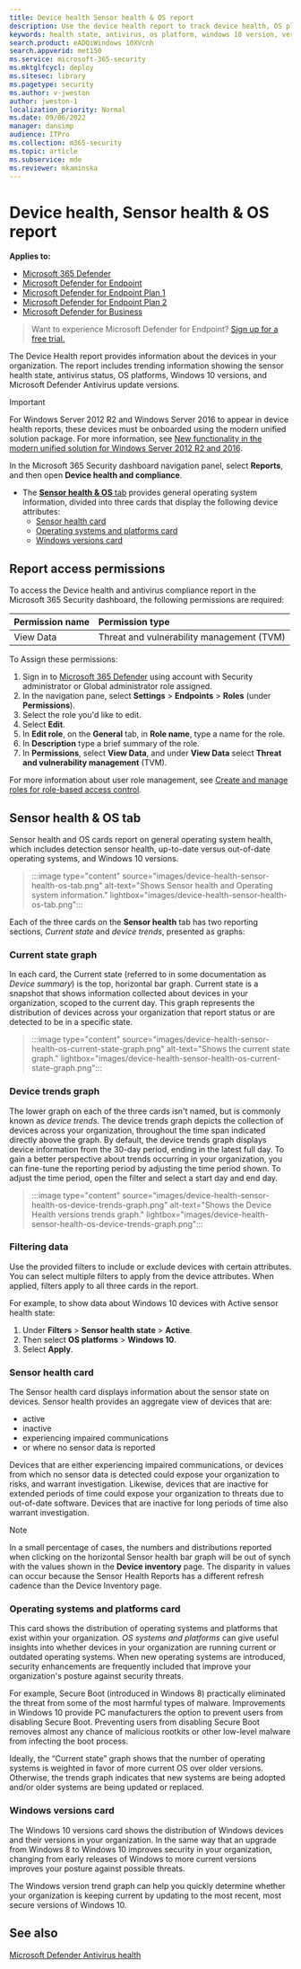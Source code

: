 ```yaml
---
title: Device health Sensor health & OS report
description: Use the device health report to track device health, OS platforms, and Windows 10 versions.
keywords: health state, antivirus, os platform, windows 10 version, version, health, compliance, state
search.product: eADQiWindows 10XVcnh
search.appverid: met150
ms.service: microsoft-365-security
ms.mktglfcycl: deploy
ms.sitesec: library
ms.pagetype: security
ms.author: v-jweston
author: jweston-1
localization_priority: Normal
ms.date: 09/06/2022 
manager: dansimp
audience: ITPro
ms.collection: m365-security
ms.topic: article
ms.subservice: mde
ms.reviewer: mkaminska
---
```


# Device health, Sensor health & OS report

**Applies to:**

- [Microsoft 365 Defender](https://go.microsoft.com/fwlink/?linkid=2118804)
- [Microsoft Defender for Endpoint](https://go.microsoft.com/fwlink/p/?linkid=2154037)
- [Microsoft Defender for Endpoint Plan 1](https://go.microsoft.com/fwlink/p/?linkid=2154037)
- [Microsoft Defender for Endpoint Plan 2](https://go.microsoft.com/fwlink/p/?linkid=2154037)
- [Microsoft Defender for Business](../defender-business/mdb-overview.md)

> Want to experience Microsoft Defender for Endpoint? [Sign up for a free trial.](https://signup.microsoft.com/create-account/signup?products=7f379fee-c4f9-4278-b0a1-e4c8c2fcdf7e&ru=https://aka.ms/MDEp2OpenTrial?ocid=docs-wdatp-exposedapis-abovefoldlink)

The Device Health report provides information about the devices in your organization. The report includes trending information showing the sensor health state, antivirus status, OS platforms, Windows 10 versions, and Microsoft Defender Antivirus update versions.

> [!IMPORTANT]
> For Windows&nbsp;Server&nbsp;2012&nbsp;R2 and Windows&nbsp;Server&nbsp;2016 to appear in device health reports, these devices must be onboarded using the modern unified solution package. For more information, see [New functionality in the modern unified solution for Windows Server 2012 R2 and 2016](/microsoft-365/security/defender-endpoint/configure-server-endpoints#new-windows-server-2012-r2-and-2016-functionality-in-the-modern-unified-solution).

In the Microsoft 365 Security dashboard navigation panel, select **Reports**, and then open **Device health and compliance**.

- The [**Sensor health & OS** tab](#sensor-health--os-tab) provides general operating system information, divided into three cards that display the following device attributes:
  - [Sensor health card](#sensor-health-card)
  - [Operating systems and platforms card](#operating-systems-and-platforms-card)
  - [Windows versions card](#windows-versions-card)

## Report access permissions

To access the Device health and antivirus compliance report in the Microsoft 365 Security dashboard, the following permissions are required:

| Permission name | Permission type |
|:---|:---|
| View Data | Threat and vulnerability management (TVM) |

To Assign these permissions:

1. Sign in to <a href="https://go.microsoft.com/fwlink/p/?linkid=2077139" target="_blank">Microsoft 365 Defender</a> using account with Security administrator or Global administrator role assigned.
1. In the navigation pane, select **Settings** \> **Endpoints** \> **Roles** (under **Permissions**).
1. Select the role you'd like to edit.
1. Select **Edit**.
1. In **Edit role**, on the **General** tab, in **Role name**, type a name for the role.
1. In **Description** type a brief summary of the role.
1. In **Permissions**, select **View Data**, and under **View Data** select **Threat and vulnerability management** (TVM).

For more information about user role management, see [Create and manage roles for role-based access control](user-roles.md).

## Sensor health & OS tab

Sensor health and OS cards report on general operating system health, which includes detection sensor health, up-to-date versus out-of-date operating systems, and Windows 10 versions.

>:::image type="content" source="images/device-health-sensor-health-os-tab.png" alt-text="Shows Sensor health and Operating system information." lightbox="images/device-health-sensor-health-os-tab.png":::

Each of the three cards on the **Sensor health** tab has two reporting sections, _Current state_ and _device trends_, presented as graphs:

### Current state graph

In each card, the Current state (referred to in some documentation as _Device summary_) is the top, horizontal bar graph. Current state is a snapshot that shows information collected about devices in your organization, scoped to the current day. This graph represents the distribution of devices across your organization that report status or are detected to be in a specific state.

>:::image type="content" source="images/device-health-sensor-health-os-current-state-graph.png" alt-text="Shows the current state graph." lightbox="images/device-health-sensor-health-os-current-state-graph.png":::

### Device trends graph

The lower graph on each of the three cards isn't named, but is commonly known as _device trends_. The device trends graph depicts the collection of devices across your organization, throughout the time span indicated directly above the graph.
By default, the device trends graph displays device information from the 30-day period, ending in the latest full day. To gain a better perspective about trends occurring in your organization, you can fine-tune the reporting period by adjusting the time period shown. To adjust the time period, open the filter and select a start day and end day.

>:::image type="content" source="images/device-health-sensor-health-os-device-trends-graph.png" alt-text="Shows the Device Health versions trends graph." lightbox="images/device-health-sensor-health-os-device-trends-graph.png":::

### Filtering data

Use the provided filters to include or exclude devices with certain attributes. You can select multiple filters to apply from the device attributes. When applied, filters apply to all three cards in the report.

For example, to show data about Windows 10 devices with Active sensor health state:

1. Under **Filters** > **Sensor health state** > **Active**.
2. Then select **OS platforms** > **Windows 10**.
3. Select **Apply**.

### Sensor health card

The Sensor health card displays information about the sensor state on devices. Sensor health provides an aggregate view of devices that are:

- active
- inactive
- experiencing impaired communications
- or where no sensor data is reported

Devices that are either experiencing impaired communications, or devices from which no sensor data is detected could expose your organization to risks, and warrant investigation. Likewise, devices that are inactive for extended periods of time could expose your organization to threats due to out-of-date software. Devices that are inactive for long periods of time also warrant investigation.

> [!NOTE]
>
> In a small percentage of cases, the numbers and distributions reported when clicking on the horizontal Sensor health bar graph will be out of synch with the values shown in the **Device inventory** page. The disparity in values can occur because the Sensor Health Reports has a different refresh cadence than the Device Inventory page.

### Operating systems and platforms card

This card shows the distribution of operating systems and platforms that exist within your organization.
_OS systems and platforms_ can give useful insights into whether devices in your organization are running current or outdated operating systems. When new operating systems are introduced, security enhancements are frequently included that improve your organization's posture against security threats.

For example, Secure Boot (introduced in Windows 8) practically eliminated the threat from some of the most harmful types of malware. Improvements in Windows 10 provide PC manufacturers the option to prevent users from disabling Secure Boot. Preventing users from disabling Secure Boot removes almost any chance of malicious rootkits or other low-level malware from infecting the boot process.

Ideally, the “Current state” graph shows that the number of operating systems is weighted in favor of more current OS over older versions. Otherwise, the trends graph indicates that new systems are being adopted and/or older systems are being updated or replaced.

### Windows versions card

The Windows 10 versions card shows the distribution of Windows devices and their versions in your organization.
In the same way that an upgrade from Windows 8 to Windows 10 improves security in your organization, changing from early releases of Windows to more current versions improves your posture against possible threats.

The Windows version trend graph can help you quickly determine whether your organization is keeping current by updating to the most recent, most secure versions of Windows 10.

## See also

[Microsoft Defender Antivirus health](device-health-microsoft-defender-antivirus-health.md#microsoft-defender-antivirus-health-tab)
